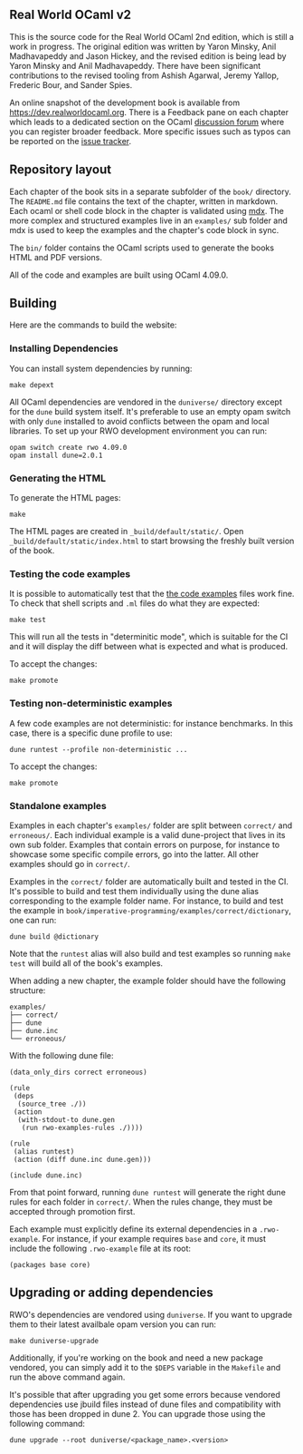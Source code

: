 Real World OCaml v2
-------------------

This is the source code for the Real World OCaml 2nd edition, which
is still a work in progress.  The original edition was written by
Yaron Minsky, Anil Madhavapeddy and Jason Hickey, and the revised
edition is being lead by Yaron Minsky and Anil Madhavapeddy.  There
have been significant contributions to the revised tooling from
Ashish Agarwal, Jeremy Yallop, Frederic Bour, and Sander Spies.

An online snapshot of the development book is available from
<https://dev.realworldocaml.org>.  There is a Feedback pane on
each chapter which leads to a dedicated section on the OCaml
[discussion forum](https://discuss.ocaml.org) where you can register
broader feedback.  More specific issues such as typos can be
reported on the [issue tracker](https://github.com/realworldocaml/book/issues).

## Repository layout

Each chapter of the book sits in a separate subfolder of the `book/` directory.
The `README.md` file contains the text of the chapter, written in markdown.
Each ocaml or shell code block in the chapter is validated using
[mdx](https://github.com/realworldocaml/mdx). The more complex and structured
examples live in an `examples/` sub folder and mdx is used to keep the examples
and the chapter's code block in sync.

The `bin/` folder contains the OCaml scripts used to generate the books HTML
and PDF versions.

All of the code and examples are built using OCaml 4.09.0.

## Building

Here are the commands to build the website:

### Installing Dependencies

You can install system dependencies by running:

```
make depext
```

All OCaml dependencies are vendored in the `duniverse/` directory except
for the `dune` build system itself. It's preferable to use an empty opam switch
with only `dune` installed to avoid conflicts between the opam and local
libraries. To set up your RWO development environment you can run:

```
opam switch create rwo 4.09.0
opam install dune=2.0.1
```

### Generating the HTML

To generate the HTML pages:

```
make
```

The HTML pages are created in `_build/default/static/`.
Open `_build/default/static/index.html` to start browsing the
freshly built version of the book.

### Testing the code examples

It is possible to automatically test that
the [the code examples](./examples/code) files work fine. To check that shell
scripts and `.ml` files do what they are expected:

```
make test
```

This will run all the tests in "determinitic mode", which is suitable for the
CI and it will display the diff between what is expected and what is produced.

To accept the changes:

```
make promote
```

### Testing non-deterministic examples

A few code examples are not deterministic: for instance benchmarks. In this case,
there is a specific dune profile to use:

```
dune runtest --profile non-deterministic ...
```

To accept the changes:

```
make promote
```

### Standalone examples

Examples in each chapter's `examples/` folder are split between `correct/` and
`erroneous/`.  Each individual example is a valid dune-project that lives in its
own sub folder.  Examples that contain errors on purpose, for instance to
showcase some specific compile errors, go into the latter. All other examples
should go in `correct/`.

Examples in the `correct/` folder are automatically built and tested in the CI.
It's possible to build and test them individually using the dune alias
corresponding to the example folder name. For instance, to build and test the
example in `book/imperative-programming/examples/correct/dictionary`, one can
run:

```
dune build @dictionary
```

Note that the `runtest` alias will also build and test examples so running
`make test` will build all of the book's examples.

When adding a new chapter, the example folder should have the following structure:

```
examples/
├── correct/
├── dune
├── dune.inc
└── erroneous/
```

With the following dune file:

```
(data_only_dirs correct erroneous)

(rule
 (deps
  (source_tree ./))
 (action
  (with-stdout-to dune.gen
   (run rwo-examples-rules ./))))

(rule
 (alias runtest)
 (action (diff dune.inc dune.gen)))

(include dune.inc)
```

From that point forward, running `dune runtest` will generate the right dune
rules for each folder in `correct/`. When the rules change, they must be
accepted through promotion first.

Each example must explicitly define its external dependencies in a
`.rwo-example`. For instance, if your example requires `base` and `core`, it must
include the following `.rwo-example` file at its root:

```
(packages base core)
```

## Upgrading or adding dependencies

RWO's dependencies are vendored using `duniverse`. If you want to upgrade them
to their latest availbale opam version you can run:

```
make duniverse-upgrade
```

Additionally, if you're working on the book and need a new package vendored, you
can simply add it to the `$DEPS` variable in the `Makefile` and run the above
command again.

It's possible that after upgrading you get some errors because vendored
dependencies use jbuild files instead of dune files and compatibility with those
has been dropped in dune 2. You can upgrade those using the following command:

```
dune upgrade --root duniverse/<package_name>.<version>
```
